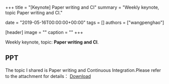 +++
title = "[Keynote] Paper writing and CI"
summary = "Weekly keynote, topic Paper writing and CI."

date = "2019-05-16T00:00:00+00:00"
tags = []
authors = ["wangpenghao"]

[header]
image = ""
caption = ""
+++

Weekly keynote, topic: **Paper writing and CI**.

## PPT

The topic I shared is Paper writing and Continuous Integration.Please refer to the attachment for details： [Download](https://eyrie.coden.hk/space/?path=/c422/weekly-keynote/2019-05-16-wangpenghao/学习小结0516-王鹏浩.pptx)

